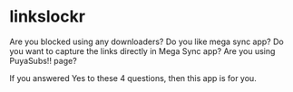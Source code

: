 # linkslockr

Are you blocked using any downloaders?
Do you like mega sync app?
Do you want to capture the links directly in Mega Sync app?
Are you using PuyaSubs!! page?

If you answered Yes to these 4 questions, then this app is for you.
